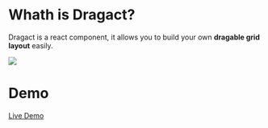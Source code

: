 # Whath is Dragact?

Dragact is a react component, it allows you to build your own **dragable grid layout** easily.

![](https://github.com/215566435/React-dragger-layout/blob/master/example/image/NormalLayoutDemo.gif)


# Demo
[Live Demo  ](http://htmlpreview.github.io/?https://github.com/215566435/React-dragger-layout/blob/master/build/index.html)


